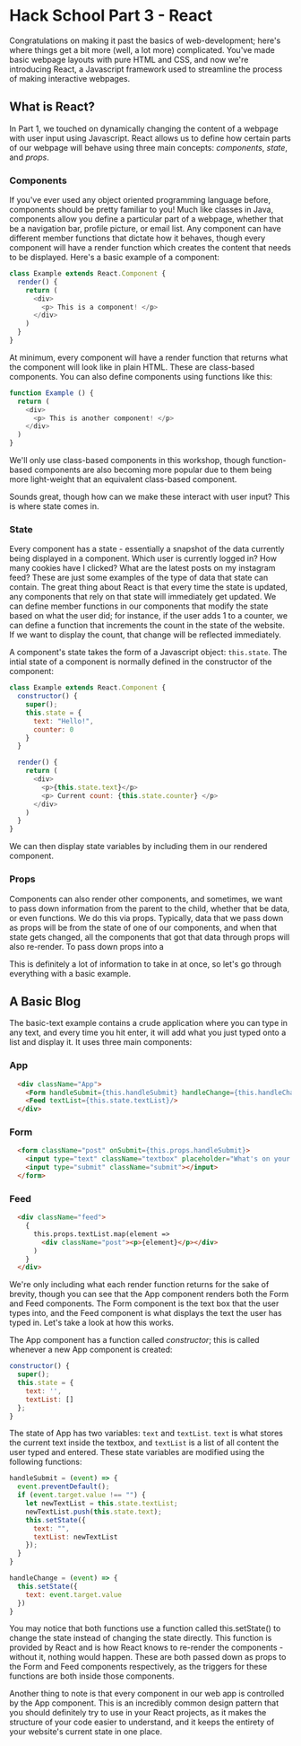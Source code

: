 # Hack School Part 3 - React 
Congratulations on making it past the basics of web-development; here's where things get a bit more (well, a lot more) complicated. You've made basic webpage layouts with pure HTML and CSS, and now we're introducing React, a Javascript framework used to streamline the process of making interactive webpages. 

## What is React? 
In Part 1, we touched on dynamically changing the content of a webpage with user input using Javascript. React allows us to define how certain parts of our webpage will behave using three main concepts: *components*, *state*, and *props*.

### Components
If you've ever used any object oriented programming language before, components should be pretty familiar to you! Much like classes in Java, components allow you define a particular part of a webpage, whether that be a navigation bar, profile picture, or email list. Any component can have different member functions that dictate how it behaves, though every component will have a render function which creates the content that needs to be displayed. Here's a basic example of a component: 
```javascript
class Example extends React.Component {
  render() {
    return (
      <div>
        <p> This is a component! </p>
      </div>
    )
  }
}
```
At minimum, every component will have a render function that returns what the component will look like in plain HTML. These are class-based components. You can also define components using functions like this: 
```javascript
function Example () {
  return (
    <div> 
      <p> This is another component! </p>
    </div>
  )
}
```
We'll only use class-based components in this workshop, though function-based components are also becoming more popular due to them being more light-weight that an equivalent class-based component.

Sounds great, though how can we make these interact with user input? This is where state comes in. 

### State
Every component has a state - essentially a snapshot of the data currently being displayed in a component. Which user is currently logged in? How many cookies have I clicked? What are the latest posts on my instagram feed? These are just some examples of the type of data that state can contain. The great thing about React is that every time the state is updated, any components that rely on that state will immediately get updated. We can define member functions in our components that modify the state based on what the user did; for instance, if the user adds 1 to a counter, we can define a function that increments the count in the state of the website. If we want to display the count, that change will be reflected immediately. 

A component's state takes the form of a Javascript object: `this.state`. The intial state of a component is normally defined in the constructor of the component: 
```javascript
class Example extends React.Component {
  constructor() {
    super();
    this.state = {
      text: "Hello!",
      counter: 0
    }
  }

  render() {
    return (
      <div>
        <p>{this.state.text}</p>
        <p> Current count: {this.state.counter} </p>
      </div>
    )
  }
}
```
We can then display state variables by including them in our rendered component.

### Props 
Components can also render other components, and sometimes, we want to pass down information from the parent to the child, whether that be data, or even functions. We do this via props. Typically, data that we pass down as props will be from the state of one of our components, and when that state gets changed, all the components that got that data through props will also re-render. To pass down props into a 

This is definitely a lot of information to take in at once, so let's go through everything with a basic example.

## A Basic Blog
The basic-text example contains a crude application where you can type in any text, and every time you hit enter, it will add what you just typed onto a list and display it. It uses three main components: 

### App
```html
  <div className="App">
    <Form handleSubmit={this.handleSubmit} handleChange={this.handleChange} text={this.state.text}/>
    <Feed textList={this.state.textList}/>
  </div>
```

### Form
```html
  <form className="post" onSubmit={this.props.handleSubmit}>
    <input type="text" className="textbox" placeholder="What's on your mind?" onChange={this.props.handleChange} value={this.props.text}/>
    <input type="submit" className="submit"></input>
  </form>
```

### Feed
```html
  <div className="feed">
    {
      this.props.textList.map(element => 
        <div className="post"><p>{element}</p></div>
      )
    }
  </div> 
```
We're only including what each render function returns for the sake of brevity, though you can see that the App component renders both the Form and Feed components. The Form component is the text box that the user types into, and the Feed component is what displays the text the user has typed in. Let's take a look at how this works. 

The App component has a function called *constructor*; this is called whenever a new App component is created: 
```javascript
constructor() {
  super();
  this.state = {
    text: '',
    textList: []
  };
}
```
The state of App has two variables: `text` and `textList`. `text` is what stores the current text inside the textbox, and `textList` is a list of all content the user typed and entered. These state variables are modified using the following functions: 
```javascript
handleSubmit = (event) => {
  event.preventDefault();
  if (event.target.value !== "") {
    let newTextList = this.state.textList;
    newTextList.push(this.state.text);
    this.setState({
      text: "",
      textList: newTextList
    });
  }
}

handleChange = (event) => {
  this.setState({
    text: event.target.value
  })
}
```
You may notice that both functions use a function called this.setState() to change the state instead of changing the state directly. This function is provided by React and is how React knows to re-render the components - without it, nothing would happen. These are both passed down as props to the Form and Feed components respectively, as the triggers for these functions are both inside those components. 






Another thing to note is that every component in our web app is controlled by the App component. This is an incredibly common design pattern that you should definitely try to use in your React projects, as it makes the structure of your code easier to understand, and it keeps the entirety of your website's current state in one place. 
